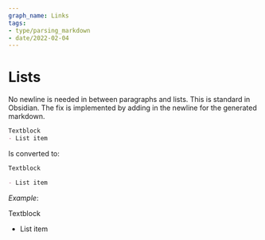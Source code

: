 ```yaml
---
graph_name: Links
tags:
- type/parsing_markdown
- date/2022-02-04
---
```


# Lists
No newline is needed in between paragraphs and lists. This is standard in Obsidian. The fix is implemented by adding in the newline for the generated markdown.

``` md
Textblock
- List item
```

Is converted to:
``` md
Textblock

- List item
```

_Example_: 

Textblock
- List item